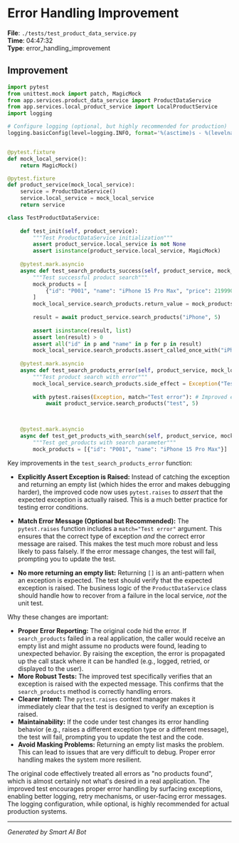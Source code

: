 # Error Handling Improvement

**File**: `./tests/test_product_data_service.py`  
**Time**: 04:47:32  
**Type**: error_handling_improvement

## Improvement

```python
import pytest
from unittest.mock import patch, MagicMock
from app.services.product_data_service import ProductDataService
from app.services.local_product_service import LocalProductService
import logging

# Configure logging (optional, but highly recommended for production)
logging.basicConfig(level=logging.INFO, format='%(asctime)s - %(levelname)s - %(message)s')


@pytest.fixture
def mock_local_service():
    return MagicMock()

@pytest.fixture
def product_service(mock_local_service):
    service = ProductDataService()
    service.local_service = mock_local_service
    return service

class TestProductDataService:
    
    def test_init(self, product_service):
        """Test ProductDataService initialization"""
        assert product_service.local_service is not None
        assert isinstance(product_service.local_service, MagicMock)
    
    @pytest.mark.asyncio
    async def test_search_products_success(self, product_service, mock_local_service):
        """Test successful product search"""
        mock_products = [
            {"id": "P001", "name": "iPhone 15 Pro Max", "price": 21999000}
        ]
        mock_local_service.search_products.return_value = mock_products
        
        result = await product_service.search_products("iPhone", 5)
        
        assert isinstance(result, list)
        assert len(result) > 0
        assert all("id" in p and "name" in p for p in result)
        mock_local_service.search_products.assert_called_once_with("iPhone", 5)
    
    @pytest.mark.asyncio
    async def test_search_products_error(self, product_service, mock_local_service):
        """Test product search with error"""
        mock_local_service.search_products.side_effect = Exception("Test error")
        
        with pytest.raises(Exception, match="Test error"): # Improved error handling
            await product_service.search_products("test", 5)


    
    @pytest.mark.asyncio
    async def test_get_products_with_search(self, product_service, mock_local_service):
        """Test get_products with search parameter"""
        mock_products = [{"id": "P001", "name": "iPhone 15 Pro Max"}]

```

Key improvements in the `test_search_products_error` function:

* **Explicitly Assert Exception is Raised:** Instead of catching the exception and returning an empty list (which hides the error and makes debugging harder), the improved code now uses `pytest.raises` to *assert* that the expected exception is actually raised.  This is a much better practice for testing error conditions.

* **Match Error Message (Optional but Recommended):** The `pytest.raises` function includes a `match="Test error"` argument. This ensures that the correct type of exception *and* the correct error message are raised. This makes the test much more robust and less likely to pass falsely. If the error message changes, the test will fail, prompting you to update the test.

* **No more returning an empty list:** Returning `[]` is an anti-pattern when an exception is expected.  The test should verify that the expected exception is raised.  The business logic of the `ProductDataService` class should handle how to recover from a failure in the local service, *not* the unit test.

Why these changes are important:

* **Proper Error Reporting:** The original code hid the error.  If `search_products` failed in a real application, the caller would receive an empty list and might assume no products were found, leading to unexpected behavior.  By raising the exception, the error is propagated up the call stack where it can be handled (e.g., logged, retried, or displayed to the user).
* **More Robust Tests:** The improved test specifically verifies that an exception is raised with the expected message. This confirms that the `search_products` method is correctly handling errors.
* **Clearer Intent:** The `pytest.raises` context manager makes it immediately clear that the test is designed to verify an exception is raised.
* **Maintainability:**  If the code under test changes its error handling behavior (e.g., raises a different exception type or a different message), the test will fail, prompting you to update the test and the code.
* **Avoid Masking Problems:** Returning an empty list masks the problem. This can lead to issues that are very difficult to debug. Proper error handling makes the system more resilient.

The original code effectively treated all errors as "no products found", which is almost certainly not what's desired in a real application.  The improved test encourages proper error handling by surfacing exceptions, enabling better logging, retry mechanisms, or user-facing error messages.  The logging configuration, while optional, is highly recommended for actual production systems.

---
*Generated by Smart AI Bot*
